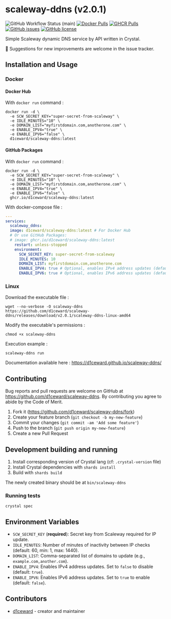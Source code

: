 # scaleway-ddns (v2.0.1)
![GitHub Workflow Status (main)](https://github.com/d1ceward/scaleway-ddns/actions/workflows/main.yml/badge.svg?branch=master)
[![Docker Pulls](https://img.shields.io/docker/pulls/d1ceward/scaleway-ddns.svg)](https://hub.docker.com/r/d1ceward/scaleway-ddns)
[![GHCR Pulls](https://img.shields.io/badge/dynamic/json?color=blue&label=GHCR%20Pulls&query=downloads&url=https://ghcr.io/v2/d1ceward/scaleway-ddns/stats/pulls&logo=github)](https://github.com/users/d1ceward/packages/container/package/scaleway-ddns)
[![GitHub issues](https://img.shields.io/github/issues/d1ceward/scaleway-ddns)](https://github.com/d1ceward/scaleway-ddns/issues)
[![GitHub license](https://img.shields.io/github/license/d1ceward/scaleway-ddns)](https://github.com/d1ceward/scaleway-ddns/blob/master/LICENSE)

Simple Scaleway dynamic DNS service by API written in Crystal.

:rocket: Suggestions for new improvements are welcome in the issue tracker.

## Installation and Usage

### Docker

#### Docker Hub

With `docker run` command :
```shell
docker run -d \
  -e SCW_SECRET_KEY="super-secret-from-scaleway" \
  -e IDLE_MINUTES="10" \
  -e DOMAIN_LIST="myfirstdomain.com,anotherone.com" \
  -e ENABLE_IPV4="true" \
  -e ENABLE_IPV6="false" \
  d1ceward/scaleway-ddns:latest
```

#### GitHub Packages

With `docker run` command :
```shell
docker run -d \
  -e SCW_SECRET_KEY="super-secret-from-scaleway" \
  -e IDLE_MINUTES="10" \
  -e DOMAIN_LIST="myfirstdomain.com,anotherone.com" \
  -e ENABLE_IPV4="true" \
  -e ENABLE_IPV6="false" \
  ghcr.io/d1ceward/scaleway-ddns:latest
```

With docker-compose file :
```yaml
---
services:
  scaleway_ddns:
  image: d1ceward/scaleway-ddns:latest # For Docker Hub
  # Or use GitHub Packages:
  # image: ghcr.io/d1ceward/scaleway-ddns:latest
    restart: unless-stopped
    environment:
      SCW_SECRET_KEY: super-secret-from-scaleway
      IDLE_MINUTES: 10
      DOMAIN_LIST: myfirstdomain.com,anotherone.com
      ENABLE_IPV4: true # Optional, enables IPv4 address updates (default: true)
      ENABLE_IPV6: true # Optional, enables IPv6 address updates (default: false)
```

### Linux

Download the executable file :
```shell
wget --no-verbose -O scaleway-ddns https://github.com/d1ceward/scaleway-ddns/releases/download/v2.0.1/scaleway-ddns-linux-amd64
```

Modify the executable's permissions :
```shell
chmod +x scaleway-ddns
```

Execution example :
```shell
scaleway-ddns run
```

Documentation available here : https://d1ceward.github.io/scaleway-ddns/

## Contributing

Bug reports and pull requests are welcome on GitHub at https://github.com/d1ceward/scaleway-ddns. By contributing you agree to abide by the Code of Merit.

1. Fork it (<https://github.com/d1ceward/scaleway-ddns/fork>)
2. Create your feature branch (`git checkout -b my-new-feature`)
3. Commit your changes (`git commit -am 'Add some feature'`)
4. Push to the branch (`git push origin my-new-feature`)
5. Create a new Pull Request

## Development building and running

1. Install corresponding version of Crystal lang (cf: `.crystal-version` file)
2. Install Crystal dependencies with `shards install`
3. Build with `shards build`

The newly created binary should be at `bin/scaleway-ddns`

### Running tests

```shell
crystal spec
```

## Environment Variables

- `SCW_SECRET_KEY` (**required**): Secret key from Scaleway required for IP update.
- `IDLE_MINUTES`: Number of minutes of inactivity between IP checks (default: 60, min: 1, max: 1440).
- `DOMAIN_LIST`: Comma-separated list of domains to update (e.g., `example.com,another.com`).
- `ENABLE_IPV4`: Enables IPv4 address updates. Set to `false` to disable (default: `true`).
- `ENABLE_IPV6`: Enables IPv6 address updates. Set to `true` to enable (default: `false`).

## Contributors

- [d1ceward](https://github.com/d1ceward) - creator and maintainer
